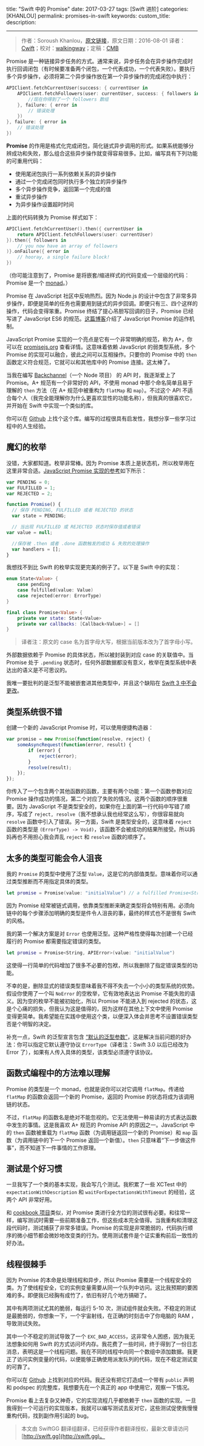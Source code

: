 title: "Swift 中的 Promise"
date: 2017-03-27
tags: [Swift 进阶]
categories: [KHANLOU]
permalink: promises-in-swift
keywords: 
custom_title: 
description: 

---
> 作者：Soroush Khanlou，[原文链接](http://khanlou.com/2016/08/promises-in-swift/)，原文日期：2016-08-01
> 译者：[Cwift](http://weibo.com/277195544)；校对：[walkingway](http://chengway.in/)；定稿：[CMB](https://github.com/chenmingbiao)
  







<!--此处开始正文-->

Promise 是一种链接异步任务的方式。通常来说，异步任务会在异步操作完成时执行回调闭包（有时候要准备两个闭包，一个代表成功，一个代表失败）。要执行多个异步操作，必须将第二个异步操作放在第一个异步操作的完成闭包中执行：

```swift
APIClient.fetchCurrentUser(success: { currentUser in
	APIClient.fetchFollowers(user: currentUser, success: { followers in
		//现在你得到了一个 followers 数组
	}, failure: { error in
		// 错误处理
	})
}, failure: { error in
	// 错误处理
})
```

**Promise** 的作用是格式化完成闭包，简化链式异步调用的形式。如果系统能够分辨成功和失败，那么组合这些异步操作就变得容易很多。比如，编写具有下列功能的可重用代码：

* 使用尾闭包执行一系列依赖关系的异步操作
* 通过一个完成闭包同时执行多个独立的异步操作
* 多个异步操作竞争，返回第一个完成的值
* 重试异步操作
* 为异步操作设置超时时间

<!--more-->

上面的代码转换为 Promise 样式如下：

```swift
APIClient.fetchCurrentUser().then({ currentUser in
	return APIClient.fetchFollowers(user: currentUser)
}).then({ followers in
	// you now have an array of followers
)}.onFailure({ error in
	// hooray, a single failure block!
})
```

（你可能注意到了，Promise 是将嵌套/缩进样式的代码变成一个层级的代码：Promise 是一个 [monad](http://khanlou.com/2015/09/what-the-heck-is-a-monad/)。）

Promise 在 JavaScript 社区中反响热烈。因为 Node.js 的设计中包含了非常多异步操作，即便是简单的任务也需要用到链式的异步回调。即便只有三、四个这样的操作，代码会变得笨重。Promise 终结了提心吊胆写回调的日子，Promise 已经写进了 JavaScript ES6 的规范。[这篇博客](http://www.mattgreer.org/articles/promises-in-wicked-detail/)介绍了 JavaScript Promise 的运作机制。

JavaScript Promise 实现的一个亮点是它有一个非常明确的规范，称为 A+，你可以在 [promisejs.org](https://www.promisejs.org) 查看详情。这意味着依赖 JavaScript 的弱类型系统，多个 Promise 的实现可以融合，彼此之间可以互相操作。只要你的 Promise 中的 `then` 函数定义符合规范，它就可以和其他库中的 Promise 连接。这太棒了。

当我在编写 [Backchannel](https://backchannel.io)（一个 Node 项目） 的 API 时，我逐渐爱上了 Promise。A+ 规范有一个非常好的 API，不使用 monad 中那个命名简单且易于理解的 `then` 方法（在  A+ 规范中被重构为 `flatMap` 和 `map`）。不过这个 API 不适合每个人（我完全能理解你为什么更喜欢显性的功能名称），但我真的很喜欢它，并开始在 Swift 中实现一个类似的库。

你可以在 [Github](https://github.com/khanlou/Promise) 上找个这个库。编写的过程很具有启发性，我想分享一些学习过程中的人生经验。

## 魔幻的枚举

没错，大家都知道。枚举非常棒。因为 Promise 本质上是状态机，所以枚举用在这里非常合适。[JavaScript Promise 实现的参考](https://www.promisejs.org/implementing/)如下所示：

```javascript
var PENDING = 0;
var FULFILLED = 1;
var REJECTED = 2;

function Promise() {
  // 保存 PENDING, FULFILLED 或者 REJECTED 的状态
  var state = PENDING;

  // 当出现 FULFILLED 或 REJECTED 状态时保存值或者错误
var value = null;

  //保存被 .then 或者 .done 函数触发的成功 & 失败的处理操作
  var handlers = [];
}
```

我想找不到比 Swift 的枚举实现更完美的例子了。以下是 Swift 中的实现：

```swift
enum State<Value> {
    case pending
    case fulfilled(value: Value)
    case rejected(error: ErrorType)
}

final class Promise<Value> {    
    private var state: State<Value>
    private var callbacks: [Callback<Value>] = []
}
```

> 译者注：原文的 case 名为首字母大写，根据当前版本改为了首字母小写。

外部数据依赖于 Promise 的具体状态，所以被封装到对应 case 的关联值中。当 Promise 处于 `.pending` 状态时，任何外部数据都没有意义，枚举在类型系统中表达出的语义是不可思议的。

我唯一要批判的是泛型不能被嵌套进其他类型中，并且这个缺陷在 [Swift 3 中不会更改](https://bugs.swift.org/browse/SR-985)。

## 类型系统很不错

创建一个新的 JavaScript Promise 时，可以使用便捷构造器：

```javascript
var promise = new Promise(function(resolve, reject) {
	someAsyncRequest(function(error, result) {
		if (error) {
			reject(error);
		}
		resolve(result);
	});
});
```

你传入了一个包含两个其他函数的函数，主要有两个功能：第一个函数参数对应 Promise 操作成功的情况，第二个对应了失败的情况。这两个函数的顺序很重要。因为 JavaScript 不是类型安全的，如果你在上面的第一行代码中写错了顺序，写成了 `reject, resolve`（我不想承认我也经常这么写），你很容易就向 `resolve` 函数中引入了错误。另一方面，Swift 是类型安全的，这意味着 `reject` 函数的类型是 `(ErrorType) -> Void)`，该函数不会被成功的结果所接受。所以妈妈再也不用担心我会弄乱 `reject` 和 `resolve` 函数的顺序了。

## 太多的类型可能会令人沮丧

我的 `Promise` 的类型中使用了泛型 `Value`，这是它的内部值类型。意味着你可以通过类型推断而不用指定具体的类型。

```swift
let promise = Promise(value: "initialValue") // a fulfilled Promise<String>
```

因为 Promise 经常被链式调用，依靠类型推断来确定类型将会特别有用。必须向链中的每个步骤添加明确的类型是件令人沮丧的事，最终的样式也不是很有 Swift 的风格。

我的第一个解决方案是对 `Error` 也使用泛型。这种严格性使得每次创建一个已经履行的 Promise 都需要指定错误的类型。

```swift
let promise = Promise<String, APIError>(value: "initialValue")
```

这使得一行简单的代码增加了很多不必要的包袱，所以我删除了指定错误类型的功能。

不幸的是，删除显式的错误类型意味着我不得不失去一个小小的类型系统的优势。假设你使用了一个叫 `NoError` 的空枚举，它有效地表达出 Promise 不能失败的语义。因为空的枚举不能被初始化，所以 Promise 不能进入到 rejected 的状态，这是个心痛的损失，但我认为这是值得的，因为这样在其他上下文中使用 Promise 变得更简单。我希望能在实践中使用这个类，以便深入体会并思考不设置错误类型否是个明智的决定。

补充一点，Swift 的泛型宣言包含 [“默认的泛型参数”](https://github.com/apple/swift/blob/c39da37525255d3bc141038ff567b4aca57d316e/docs/GenericsManifesto.md#default-generic-arguments)，这是解决当前问题的好办法：你可以指定它默认遵守协议 `ErrorType`（译者注：Swift 3.0 以后已经改为 Error 了），如果有人传入具体的类型，该类型必须遵守该协议。

## 函数式编程中的方法难以理解

Promise 的类型是一个 monad，也就是说你可以对它调用 `flatMap`。传递给 `flatMap` 的函数会返回一个新的 Promise，返回的 Promise 的状态将成为该调用链的状态。

不过，`flatMap` 的函数名是绝对不能忽视的。它无法使用一种易读的方式表达函数中发生的事情。这是我喜欢 A+ 规范的 Promise API 的原因之一。JavaScript 中的 `then` 函数被重载为 `flatMap` 函数（为调用链返回一个新的 Promise）和 `map` 函数（为调用链中的下一个 Promise 返回一个新值）。`then` 只意味着“下一步做这件事”，而不知道下一件事情的工作原理。

## 测试是个好习惯

一旦我写了一个类的基本实现，我会写几个测试。我积累了一些 XCTest 中的 `expectationWithDescription` 和 `waitForExpectationsWithTimeout` 的经验，这两个 API 非常好用。

和 [cookbook 项目](http://khanlou.com/2016/04/horse_cookbooks/)类似，对 Promise 类进行全方位的测试很有必要。和往常一样，编写测试时需要一些前期准备工作，但这些成本完全值得。当我重构和清理这段代码时，测试捕获了非常多错误。Promise 的实现是非常脆弱的，代码执行顺序的微小细节都会微妙地改变类的行为。使用测试套件是个证实重构前后一致性的好办法。

## 线程很棘手

因为 Promise 的本命是处理线程和异步，所以 Promise 需要是一个线程安全的类。为了使线程安全，它的实例变量需要从同一个队列中访问。这比我预期的要困难的多。即便我已经胸有成竹了，依旧有好几个地方搞砸了。

其中有两项测试尤其的脆弱，每运行 5-10 次，测试组件就会失败。不稳定的测试是最脆弱的，你想象一下，一个宇宙射线，在正确的时刻击中了你电脑的 RAM ，导致测试失败。

其中一个不稳定的测试导致了一个 `EXC_BAD_ACCESS`，这非常令人困惑，因为我无法想象如何用 Swift 的方式访问坏内存。我花费了一些时间，终于得到了一份日志消息，表明这是一个线程问题。我在不同的线程中向同一个数组中添加数据。我更正了访问实例变量的代码，以便能够正确使用派发队列的代码，现在不稳定测试变的可靠了。

你可以在 [Github](https://github.com/khanlou/Promise) 上找到对应的代码。我还没有把它打造成一个带有 `public` 声明和 podspec 的完整库，我想要先在一个真正的 app 中使用它，观察一下情况。

Promise 看上去复杂又神奇，它的实现流程几乎都依赖于 `then` 函数的实现。一旦我得到一个可运行的实现版本，我就可以编写测试去反对它，这些测试促使我慢慢重构代码，找到副作用引起的 bug。


> 本文由 SwiftGG 翻译组翻译，已经获得作者翻译授权，最新文章请访问 [http://swift.gg](http://swift.gg)。